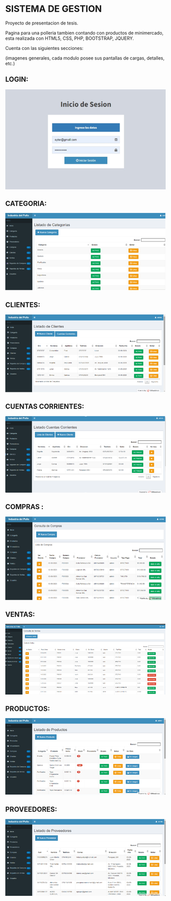 # SISTEMA DE GESTION

Proyecto de presentacion de tesis.

Pagina para una polleria tambien contando con productos de minimercado, esta realizada con  HTML5, CSS, PHP, BOOTSTRAP, JQUERY.


Cuenta con las siguientes secciones:

(imagenes generales, cada modulo posee sus pantallas de cargas, detalles, etc.)
## LOGIN:
![imagen de login ](https://github.com/Belen-Sosa/sistemaGestion/blob/main/img-git/login.PNG)
## CATEGORIA:
![imagen de categoria](https://github.com/Belen-Sosa/sistemaGestion/blob/main/img-git/categoria.PNG)
## CLIENTES:
![imagen de proyectos](https://github.com/Belen-Sosa/sistemaGestion/blob/main/img-git/clientes.PNG)
## CUENTAS CORRIENTES:
![imagen de cuentas corrientes](https://github.com/Belen-Sosa/sistemaGestion/blob/main/img-git/cuentascorrientes.PNG)
## COMPRAS :
![imagen de compras](https://github.com/Belen-Sosa/sistemaGestion/blob/main/img-git/Compras.PNG)

## VENTAS:
![imagen de ventas](https://github.com/Belen-Sosa/sistemaGestion/blob/main/img-git/ventas.PNG)

## PRODUCTOS:
![imagen de productos](https://github.com/Belen-Sosa/sistemaGestion/blob/main/img-git/productos.PNG)

## PROVEEDORES:
![imagen de proveedores](https://github.com/Belen-Sosa/sistemaGestion/blob/main/img-git/proveedores.PNG)
